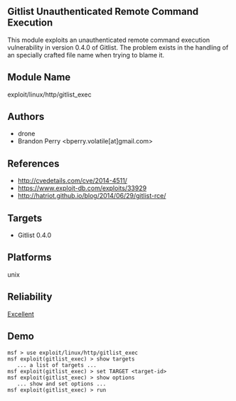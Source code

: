 ## Gitlist Unauthenticated Remote Command Execution

This module exploits an unauthenticated remote command 
execution vulnerability in version 0.4.0 of Gitlist. The 
problem exists in the handling of an specially crafted file 
name when trying to blame it.


## Module Name
exploit/linux/http/gitlist_exec

## Authors
* drone
* Brandon Perry <bperry.volatile[at]gmail.com>


## References
* http://cvedetails.com/cve/2014-4511/
* https://www.exploit-db.com/exploits/33929
* http://hatriot.github.io/blog/2014/06/29/gitlist-rce/



## Targets
* Gitlist 0.4.0


## Platforms
unix

## Reliability
[Excellent](https://github.com/rapid7/metasploit-framework/wiki/Exploit-Ranking)

## Demo

```
msf > use exploit/linux/http/gitlist_exec
msf exploit(gitlist_exec) > show targets
   ... a list of targets ...
msf exploit(gitlist_exec) > set TARGET <target-id>
msf exploit(gitlist_exec) > show options
   ... show and set options ...
msf exploit(gitlist_exec) > run
```
    
    
